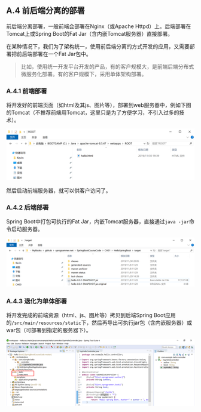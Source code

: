 ## A.4 前后端分离的部署

前后端分离部署，一般前端会部署在Nginx（或Apache Httpd）上。后端部署在Tomcat上或Spring Boot的Fat Jar（含内嵌Tomcat服务器）直接部署。

在某种情况下，我们为了架构统一，使用前后端分离的方式开发的应用，又需要部署把前后端部署在一个Fat Jar包中。

> 比如，使用统一开发平台开发的产品，有的客户规模大，是前端后端分布式微服务化部署。有的客户规模下，采用单体架构部署。

### A.4.1 前端部署

将开发好的前端页面（如html及其js、图片等），部署到web服务器中，例如下图的Tomcat（不推荐前端用Tomcat，这里只是为了方便学习，不引入过多的技术）。

![image-20191130213931775](images/image-20191130213931775.png)

然后启动前端服务器，就可以供客户访问了。

### A.4.2 后端部署

Spring Boot中打包可执行的Fat Jar，内嵌Tomcat服务器，直接通过`java -jar`命令启动服务器。

![image-20191130214747759](images/image-20191130214747759.png)

### A.4.3 退化为单体部署

将开发完成的前端资源（html、js、图片等）拷贝到后端Spring Boot应用的`/src/main/resources/static`下，然后再导出可执行jar包（含内嵌服务器）或war包（可部署到指定的服务器下）。

![image-20191130214913654](images/image-20191130214913654.png)